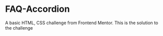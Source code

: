 # FAQ-Accordion
A basic HTML, CSS challenge from Frontend Mentor. This is the solution to the challenge
